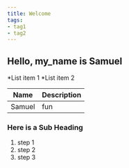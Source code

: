 ```yaml
---
title: Welcome
tags:
- tag1
- tag2
---
```


## Hello, my_name is Samuel

*List item 1
*List item 2

Name   | Description
-------| -----------
Samuel | fun

### Here is a Sub Heading

1. step 1
1. step 2
1. step 3